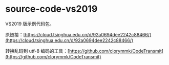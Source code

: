# source-code-vs2019

VS2019 版示例代码包。

原链接：[https://cloud.tsinghua.edu.cn/d/92a0694dee2242c88466/](https://cloud.tsinghua.edu.cn/d/92a0694dee2242c88466/)

转换乱码到 utf-8 编码的工具：[https://github.com/clorymmk/CodeTransmit](https://github.com/clorymmk/CodeTransmit)

